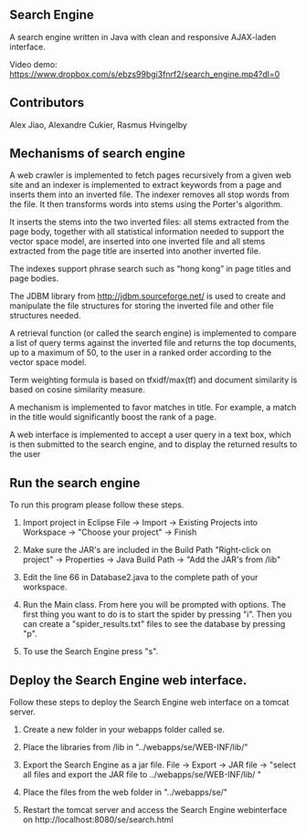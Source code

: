## Search Engine 

A search engine written in Java with clean and responsive AJAX-laden interface. 

Video demo: https://www.dropbox.com/s/ebzs99bgi3fnrf2/search_engine.mp4?dl=0

## Contributors

Alex Jiao, Alexandre Cukier, Rasmus Hvingelby

## Mechanisms of search engine

A web crawler is implemented to fetch pages recursively from a given web site and an indexer is implemented to extract keywords from a page and inserts them into an inverted file. The indexer removes all stop words from the file. It then transforms words into stems using the Porter's algorithm. 

It inserts the stems into the two inverted files: all stems extracted from the page body, together with all statistical information needed to support the vector space model, are inserted into one inverted file and all stems extracted from the page title are inserted into another inverted file. 

The indexes support phrase search such as “hong kong” in page titles and page bodies.

The JDBM library from http://jdbm.sourceforge.net/ is used to create and manipulate the file structures for storing the inverted file and other file structures needed.

A retrieval function (or called the search engine) is implemented to compare a list of query terms against the inverted file and returns the top documents, up to a maximum of 50, to the user in a ranked order according to the vector space model.

Term weighting formula is based on tfxidf/max(tf) and document similarity is based on cosine similarity measure.

A mechanism is implemented to favor matches in title. For example, a match in the title would significantly boost the rank of a page.

A web interface is implemented to accept a user query in a text box, which is then submitted to the search engine, and to display the returned results to the user

## Run the search engine
To run this program please follow these steps.

1. Import project in Eclipse
   File -> Import -> Existing Projects into Workspace -> "Choose your project" -> Finish

2. Make sure the JAR's are included in the Build Path
   "Right-click on project" -> Properties -> Java Build Path -> "Add the JAR's from /lib"

3. Edit the line 66 in Database2.java to the complete path of your workspace.

4. Run the Main class. From here you will be prompted with options.
   The first thing you want to do is to start the spider by pressing "i".
   Then you can create a "spider_results.txt" files to see the database by pressing "p".

5. To use the Search Engine press "s".

## Deploy the Search Engine web interface.
Follow these steps to deploy the Search Engine web interface on a tomcat server.

1. Create a new folder in your webapps folder called se.

2. Place the libraries from /lib in "../webapps/se/WEB-INF/lib/"

3. Export the Search Engine as a jar file.
   File -> Export -> JAR file -> 
   "select all files and export the JAR file to ../webapps/se/WEB-INF/lib/ "

4. Place the files from the web folder in "../webapps/se/"

5. Restart the tomcat server and access the Search Engine webinterface on 
   http://localhost:8080/se/search.html

